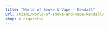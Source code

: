 ```yaml
---
title: "World of Smoke & Vape - Kendall"
url: /miami/world-of-smoke-and-vape-kendall/
shop: e-cigarette
---
```

